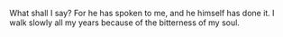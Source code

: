 What shall I say? For he has spoken to me, and he himself has done it. I walk slowly all my years because of the bitterness of my soul.

